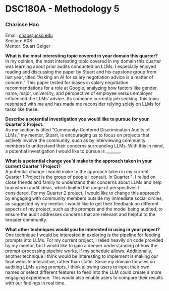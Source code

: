 # DSC180A - Methodology 5
### Charisse Hao


Email: chao@ucsd.edu <br />
Section: A08 <br />
Mentor: Stuart Geiger <br />



**What is the most interesting topic covered in your domain this quarter?** <br />
In my opinion, the most interesting topic covered in my domain this quarter was learning about prior audits conducted on LLMs. I especially enjoyed reading and discussing the paper by Stuart and his capstone group from last year, titled “Asking an AI for salary negotiation advice is a matter of concern.” This paper tested for biases in salary negotiation recommendations for a role at Google, analyzing how factors like gender, name, major, university, and perspective of employee versus employer influenced the LLMs’ advice. As someone currently job seeking, this topic resonated with me and has made me reconsider relying solely on LLMs for tasks like these.

**Describe a potential investigation you would like to pursue for your Quarter 2 Project.** <br />
As my section is titled “Community-Centered Discrimination Audits of LLMs,” my mentor, Stuart, is encouraging us to focus on projects that actively involve the community, such as by interviewing community members to understand their concerns surrounding LLMs. With this in mind, a potential investigation I would like to pursue is _______.

**What is a potential change you’d make to the approach taken in your current Quarter 1 Project?** <br />
A potential change I would make to the approach taken in my current Quarter 1 Project is the group of people I consult. In Quarter 1, I relied on close friends and family to understand their concerns about LLMs and help brainstorm audit ideas, which limited the range of perspectives I considered. For my Quarter 2 project, I would like to change this approach by engaging with community members outside my immediate social circles, as suggested by my mentor. I would like to get their feedback on different aspects of my project, such as the prompts and the model being audited, to ensure the audit addresses concerns that are relevant and helpful to the broader community.

**What other techniques would you be interested in using in your project?** <br />
One technique I would be interested in exploring is the pipeline for feeding prompts into LLMs. For my current project, I relied heavily on code provided by my mentor, but I would like to gain a deeper understanding of how the prompt-processing pipeline works, if my schedule allows. Additionally, another technique I think would be interesting to implement is making our final website interactive, rather than static. Since my domain focuses on auditing LLMs using prompts, I think allowing users to input their own names or select different features to feed into the LLM could create a more engaging experience. This would also enable users to compare their results with our findings in real time.